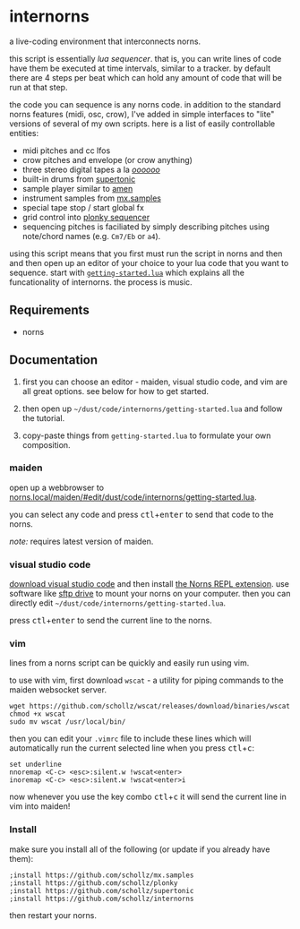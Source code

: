 # internorns

a live-coding environment that interconnects norns.

this script is essentially *lua sequencer*. that is, you can write lines of code have them be executed at time intervals, similar to a tracker. by default there are 4 steps per beat which can hold any amount of code that will be run at that step.

the code you can sequence is any norns code. in addition to the standard norns features (midi, osc, crow), I've added in simple interfaces to "lite" versions of several of my own scripts. here is a list of easily controllable entities:

- midi pitches and cc lfos
- crow pitches and envelope (or crow anything)
- three stereo digital tapes a la [*oooooo*](https://llllllll.co/t/oooooo)
- built-in drums from [supertonic](https://llllllll.co/t/supertonic/)
- sample player similar to [amen](https://llllllll.co/t/amen/)
- instrument samples from [mx.samples](https://llllllll.co/t/mx-samples/)
- special tape stop / start global fx
- grid control into [plonky sequencer](https://llllllll.co/t/plonky/)
- sequencing pitches is faciliated by simply describing pitches using note/chord names (e.g. `Cm7/Eb` or `a4`). 

using this script means that you first must run the script in norns and then and then open up an editor of your choice to your lua code that you want to sequence. start with [`getting-started.lua`](https://github.com/schollz/internorns/blob/main/getting-started.lua) which explains all the funcationality of internorns. the process is music.


## Requirements

- norns

## Documentation

1. first you can choose an editor - maiden, visual studio code, and vim are all great options. see below for how to get started.

2. then open up `~/dust/code/internorns/getting-started.lua` and follow the tutorial.

3. copy-paste things from `getting-started.lua` to formulate your own composition.

### maiden


open up a webbrowser to [norns.local/maiden/#edit/dust/code/internorns/getting-started.lua](norns.local/maiden/#edit/dust/code/internorns/getting-started.lua).

you can select any code and press <kbd>ctl</kbd>+<kbd>enter</kbd> to send that code to the norns.

_note:_ requires latest version of maiden.

### visual studio code

[download visual studio code](https://code.visualstudio.com/) and then install [the Norns REPL extension](https://llllllll.co/t/norns-repl-vscode-extension/41382). use software like [sftp drive](https://www.nsoftware.com/sftp/drive/) to mount your norns on your computer. then you can directly edit `~/dust/code/internorns/getting-started.lua`. 

press <kbd>ctl</kbd>+<kbd>enter</kbd> to send the current line to the norns.

### vim

lines from a norns script can be quickly and easily run using vim.

to use with vim, first download `wscat` - a utility for piping commands to the maiden websocket server.

```
wget https://github.com/schollz/wscat/releases/download/binaries/wscat
chmod +x wscat
sudo mv wscat /usr/local/bin/
```

then you can edit your `.vimrc` file to include these lines which will automatically run
the current selected line when you press <kbd>ctl</kbd>+<kbd>c</kbd>:

```vim
set underline
nnoremap <C-c> <esc>:silent.w !wscat<enter>
inoremap <C-c> <esc>:silent.w !wscat<enter>i
```

now whenever you use the key combo <kbd>ctl</kbd>+<kbd>c</kbd> it will send the current line in vim into maiden!


### Install

make sure you install all of the following (or update if you already have them):

```
;install https://github.com/schollz/mx.samples
;install https://github.com/schollz/plonky
;install https://github.com/schollz/supertonic
;install https://github.com/schollz/internorns
```

then restart your norns.
